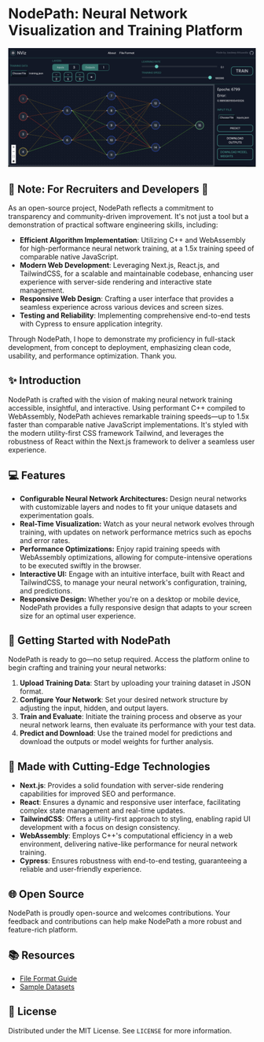 # NodePath: Neural Network Visualization and Training Platform

<img src="/images/demo.png" alt="NodePath Neural Network Visualization" width="1000"/>

## 💼 Note: For Recruiters and Developers 💼

As an open-source project, NodePath reflects a commitment to transparency and community-driven improvement. It's not just a tool but a demonstration of practical software engineering skills, including:

- **Efficient Algorithm Implementation**: Utilizing C++ and WebAssembly for high-performance neural network training, at a 1.5x training speed of comparable native JavaScript.
- **Modern Web Development**: Leveraging Next.js, React.js, and TailwindCSS, for a scalable and maintainable codebase, enhancing user experience with server-side rendering and interactive state management.
- **Responsive Web Design**: Crafting a user interface that provides a seamless experience across various devices and screen sizes.
- **Testing and Reliability**: Implementing comprehensive end-to-end tests with Cypress to ensure application integrity.

Through NodePath, I hope to demonstrate my proficiency in full-stack development, from concept to deployment, emphasizing clean code, usability, and performance optimization. Thank you.

## ✨ Introduction

NodePath is crafted with the vision of making neural network training accessible, insightful, and interactive. Using performant C++ compiled to WebAssembly, NodePath achieves remarkable training speeds—up to 1.5x faster than comparable native JavaScript implementations. It's styled with the modern utility-first CSS framework Tailwind, and leverages the robustness of React within the Next.js framework to deliver a seamless user experience.

## 💻 Features

- **Configurable Neural Network Architectures:** Design neural networks with customizable layers and nodes to fit your unique datasets and experimentation goals.
- **Real-Time Visualization:** Watch as your neural network evolves through training, with updates on network performance metrics such as epochs and error rates.
- **Performance Optimizations:** Enjoy rapid training speeds with WebAssembly optimizations, allowing for compute-intensive operations to be executed swiftly in the browser.
- **Interactive UI:** Engage with an intuitive interface, built with React and TailwindCSS, to manage your neural network's configuration, training, and predictions.
- **Responsive Design:** Whether you're on a desktop or mobile device, NodePath provides a fully responsive design that adapts to your screen size for an optimal user experience.

## 🚀 Getting Started with NodePath

NodePath is ready to go—no setup required. Access the platform online to begin crafting and training your neural networks:

1. **Upload Training Data**: Start by uploading your training dataset in JSON format.
2. **Configure Your Network**: Set your desired network structure by adjusting the input, hidden, and output layers.
3. **Train and Evaluate**: Initiate the training process and observe as your neural network learns, then evaluate its performance with your test data.
4. **Predict and Download**: Use the trained model for predictions and download the outputs or model weights for further analysis.

## 🧠 Made with Cutting-Edge Technologies

- **Next.js**: Provides a solid foundation with server-side rendering capabilities for improved SEO and performance.
- **React**: Ensures a dynamic and responsive user interface, facilitating complex state management and real-time updates.
- **TailwindCSS**: Offers a utility-first approach to styling, enabling rapid UI development with a focus on design consistency.
- **WebAssembly**: Employs C++'s computational efficiency in a web environment, delivering native-like performance for neural network training.
- **Cypress**: Ensures robustness with end-to-end testing, guaranteeing a reliable and user-friendly experience.

## 🌐 Open Source

NodePath is proudly open-source and welcomes contributions. Your feedback and contributions can help make NodePath a more robust and feature-rich platform.

## 📚 Resources

- [File Format Guide](https://ahluwalij.github.io/NodePath/format)
- [Sample Datasets](https://github.com/ahluwalij/NodePath/tree/main/datasets)

## 📝 License

Distributed under the MIT License. See `LICENSE` for more information.
